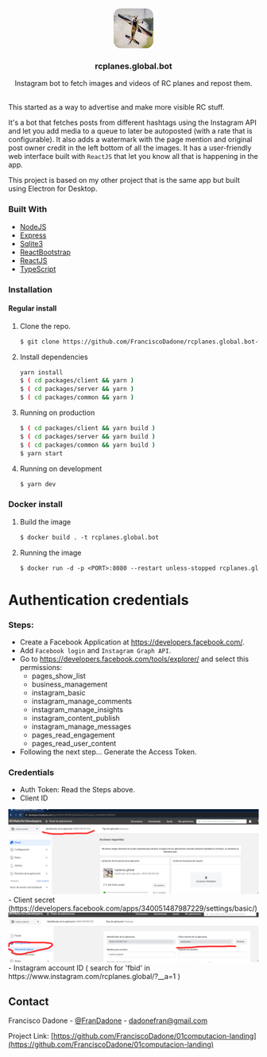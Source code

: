 
<!-- PROJECT LOGO -->
<br />
<p align="center">
  <a href="https://github.com/FranciscoDadone/rcplanes.global.bot-webversion">
    <img src="packages/client/src/assets/images/icon.png" />
</a>

  <h3 align="center">rcplanes.global.bot</h3>
  <p align="center">
  Instagram bot to fetch images and videos of RC planes and repost them.
<br />
    <br />
  </p>
</p>

This started as a way to advertise and make more visible RC stuff.

It's a bot that fetches posts from different hashtags using the Instagram API and let you add media to a queue to later be autoposted (with a rate that is configurable). It also adds a watermark with the page mention and original post owner credit in the left bottom of all the images. It has a user-friendly web interface built with ```ReactJS``` that let you know all that is happening in the app.

This project is based on my other project that is the same app but built using Electron for Desktop.

### Built With

* [NodeJS](https://nodejs.org)
* [Express](https://expressjs.com)
* [Sqlite3](https://www.sqlite.org/index.html)
* [ReactBootstrap](https://react-bootstrap.github.io/)
* [ReactJS](https://reactjs.org/)
* [TypeScript](https://www.typescriptlang.org/)

### Installation
#### Regular install
1. Clone the repo.
   ```sh
   $ git clone https://github.com/FranciscoDadone/rcplanes.global.bot-webversion
   ```
2. Install dependencies
   ```sh
   yarn install
   $ ( cd packages/client && yarn )
   $ ( cd packages/server && yarn )
   $ ( cd packages/common && yarn )
   ```
3. Running on production
    ```sh
    $ ( cd packages/client && yarn build )
    $ ( cd packages/server && yarn build )
    $ ( cd packages/common && yarn build )
    $ yarn start
    ```
4. Running on development
    ```sh
    $ yarn dev
    ```


### Docker install
1. Build the image
    ```Dockerfile
    $ docker build . -t rcplanes.global.bot
    ```

2. Running the image
    ```Dockerfile
    $ docker run -d -p <PORT>:8080 --restart unless-stopped rcplanes.global.bot
    ```

# Authentication credentials
### Steps:
 - Create a Facebook Application at https://developers.facebook.com/. 
 - Add ```Facebook login``` and ```Instagram Graph API```.
 - Go to https://developers.facebook.com/tools/explorer/ and select this permissions:
      - pages_show_list
      - business_management
      - instagram_basic
      - instagram_manage_comments
      - instagram_manage_insights
      - instagram_content_publish
      - instagram_manage_messages
      - pages_read_engagement
      - pages_read_user_content
- Following the next step... Generate the Access Token.

### Credentials
- Auth Token: Read the Steps above.
- Client ID
<img src=".github/images/clientId.png" />
- Client secret (https://developers.facebook.com/apps/340051487987229/settings/basic/)
<img src=".github/images/clientSecret.png" />
- Instagram account ID ( search for 'fbid' in https://www.instagram.com/rcplanes.global/?__a=1 )


<!-- CONTACT -->
## Contact

Francisco Dadone - [@FranDadone](https://twitter.com/FranDadone) - dadonefran@gmail.com

Project Link: [https://github.com/FranciscoDadone/01computacion-landing](https://github.com/FranciscoDadone/01computacion-landing)
